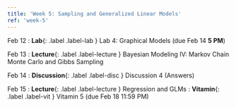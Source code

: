 ```yaml
---
title: 'Week 5: Sampling and Generalized Linear Models'
ref: 'week-5'
---
```


Feb 12
: **Lab**{: .label .label-lab } Lab 4: Graphical Models (due Feb 14 **5 PM**)

Feb 13
: **Lecture**{: .label .label-lecture } Bayesian Modeling IV: Markov Chain Monte Carlo and Gibbs Sampling

Feb 14
: **Discussion**{: .label .label-disc } Discussion 4 (Answers)

Feb 15
: **Lecture**{: .label .label-lecture } Regression and GLMs
: **Vitamin**{: .label .label-vit } Vitamin 5 (due Feb 18 11:59 PM)